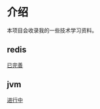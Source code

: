 # 介绍

本项目会收录我的一些技术学习资料。

## redis
[已完善](https://github.com/BinLiuA/learn/tree/master/redis)
## jvm
[进行中](https://github.com/justlau/learn/tree/master/jvm)
